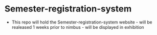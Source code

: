 # Semester-registration-system
- This repo will hold the Semester-registration-system website - will be realeased 1 weeks prior to nimbus - will be displayed in exhibition
